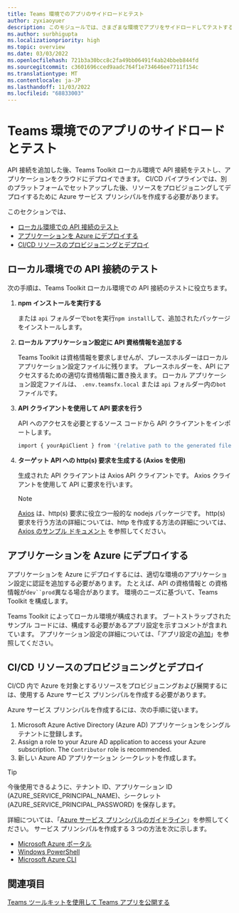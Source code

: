 ```yaml
---
title: Teams 環境でのアプリのサイドロードとテスト
author: zyxiaoyuer
description: このモジュールでは、さまざまな環境でアプリをサイドロードしてテストする方法について説明します
ms.author: surbhigupta
ms.localizationpriority: high
ms.topic: overview
ms.date: 03/03/2022
ms.openlocfilehash: 721b3a30bcc8c2fa49bb06491f4ab24bbeb844fd
ms.sourcegitcommit: c3601696cced9aadc764f1e734646ee7711f154c
ms.translationtype: MT
ms.contentlocale: ja-JP
ms.lasthandoff: 11/03/2022
ms.locfileid: "68833003"
---
```

# <a name="sideload-and-test-app-in-teams-environment"></a>Teams 環境でのアプリのサイドロードとテスト

API 接続を追加した後、Teams Toolkit ローカル環境で API 接続をテストし、アプリケーションをクラウドにデプロイできます。 CI/CD パイプラインでは、別のプラットフォームでセットアップした後、リソースをプロビジョニングしてデプロイするために Azure サービス プリンシパルを作成する必要があります。

このセクションでは、

* [ローカル環境での API 接続のテスト](#test-api-connection-in-local-environment)
* [アプリケーションを Azure にデプロイする](#deploy-your-application-to-azure)
* [CI/CD リソースのプロビジョニングとデプロイ](#provision-and-deploy-cicd-resources)

## <a name="test-api-connection-in-local-environment"></a>ローカル環境での API 接続のテスト

次の手順は、Teams Toolkit ローカル環境での API 接続のテストに役立ちます。

 1. **npm インストールを実行する**

    または `api` フォルダーで`bot`を実行`npm install`して、追加されたパッケージをインストールします。

 2. **ローカル アプリケーション設定に API 資格情報を追加する**

    Teams Toolkit は資格情報を要求しませんが、プレースホルダーはローカル アプリケーション設定ファイルに残ります。 プレースホルダーを、API にアクセスするための適切な資格情報に置き換えます。 ローカル アプリケーション設定ファイルは、 `.env.teamsfx.local` または `api` フォルダー内の`bot`ファイルです。

 3. **API クライアントを使用して API 要求を行う**

    API へのアクセスを必要とするソース コードから API クライアントをインポートします。

    ```BASH
    import { yourApiClient } from '{relative path to the generated file}'
    ```

 4. **ターゲット API への http(s) 要求を生成する (Axios を使用)**

    生成された API クライアントは Axios API クライアントです。 Axios クライアントを使用して API に要求を行います。

     > [!Note]
     > [Axios](https://www.npmjs.com/package/axios) は、http(s) 要求に役立つ一般的な nodejs パッケージです。 http(s) 要求を行う方法の詳細については、http を作成する方法の詳細については、 [Axios のサンプル ドキュメント](https://axios-http.com/docs/example) を参照してください。

## <a name="deploy-your-application-to-azure"></a>アプリケーションを Azure にデプロイする

アプリケーションを Azure にデプロイするには、適切な環境のアプリケーション設定に認証を追加する必要があります。 たとえば、API の資格情報と の資格情報が`dev``prod`異なる場合があります。 環境のニーズに基づいて、Teams Toolkit を構成します。

Teams Toolkit によってローカル環境が構成されます。 ブートストラップされたサンプル コードには、構成する必要があるアプリ設定を示すコメントが含まれています。 アプリケーション設定の詳細については、「アプリ設定の[追加](https://github.com/OfficeDev/TeamsFx/wiki/%5BDocument%5D-Add-app-settings)」を参照してください。

## <a name="provision-and-deploy-cicd-resources"></a>CI/CD リソースのプロビジョニングとデプロイ

CI/CD 内で Azure を対象とするリソースをプロビジョニングおよび展開するには、使用する Azure サービス プリンシパルを作成する必要があります。

Azure サービス プリンシパルを作成するには、次の手順に従います。

1. Microsoft Azure Active Directory (Azure AD) アプリケーションをシングル テナントに登録します。
2. Assign a role to your Azure AD application to access your Azure subscription. The `Contributor` role is recommended.
3. 新しい Azure AD アプリケーション シークレットを作成します。

> [!TIP]
> 今後使用できるように、テナント ID、アプリケーション ID (AZURE_SERVICE_PRINCIPAL_NAME)、シークレット (AZURE_SERVICE_PRINCIPAL_PASSWORD) を保存します。

詳細については、「[Azure サービス プリンシパルのガイドライン](/azure/active-directory/develop/howto-create-service-principal-portal)」を参照してください。 サービス プリンシパルを作成する 3 つの方法を次に示します。

* [Microsoft Azure ポータル](/azure/active-directory/develop/howto-create-service-principal-portal)
* [Windows PowerShell](/azure/active-directory/develop/howto-authenticate-service-principal-powershell)
* [Microsoft Azure CLI](/cli/azure/create-an-azure-service-principal-azure-cli)

## <a name="see-also"></a>関連項目

[Teams ツールキットを使用して Teams アプリを公開する](publish.md)
